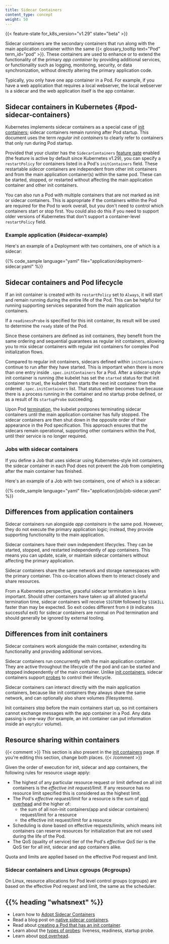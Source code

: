 ```yaml
---
title: Sidecar Containers
content_type: concept
weight: 50
---
```


<!-- overview -->
{{< feature-state for_k8s_version="v1.29" state="beta" >}}

Sidecar containers are the secondary containers that run along with the main
application container within the same {{< glossary_tooltip text="Pod" term_id="pod" >}}.
These containers are used to enhance or to extend the functionality of the primary _app
container_ by providing additional services, or functionality such as logging, monitoring,
security, or data synchronization, without directly altering the primary application code.

Typically, you only have one app container in a Pod. For example, if you have a web
application that requires a local webserver, the local webserver is a sidecar and the
web application itself is the app container.

<!-- body -->

## Sidecar containers in Kubernetes {#pod-sidecar-containers}

Kubernetes implements sidecar containers as a special case of
[init containers](/docs/concepts/workloads/pods/init-containers/); sidecar containers remain
running after Pod startup. This document uses the term _regular init containers_ to clearly
refer to containers that only run during Pod startup.

Provided that your cluster has the `SidecarContainers`
[feature gate](/docs/reference/command-line-tools-reference/feature-gates/) enabled
(the feature is active by default since Kubernetes v1.29), you can specify a `restartPolicy`
for containers listed in a Pod's `initContainers` field.
These restartable _sidecar_ containers are independent from other init containers and from
the main application container(s) within the same pod.
These can be started, stopped, or restarted without affecting the main application container
and other init containers.

You can also run a Pod with multiple containers that are not marked as init or sidecar
containers. This is appropriate if the containers within the Pod are required for the
Pod to work overall, but you don't need to control which containers start or stop first.
You could also do this if you need to support older versions of Kubernetes that don't
support a container-level `restartPolicy` field.

### Example application {#sidecar-example}

Here's an example of a Deployment with two containers, one of which is a sidecar:

{{% code_sample language="yaml" file="application/deployment-sidecar.yaml" %}}

## Sidecar containers and Pod lifecycle

If an init container is created with its `restartPolicy` set to `Always`, it will
start and remain running during the entire life of the Pod. This can be helpful for
running supporting services separated from the main application containers.

If a `readinessProbe` is specified for this init container, its result will be used
to determine the `ready` state of the Pod.

Since these containers are defined as init containers, they benefit from the same
ordering and sequential guarantees as regular init containers, allowing you to mix
sidecar containers with regular init containers for complex Pod initialization flows.

Compared to regular init containers, sidecars defined within `initContainers` continue to
run after they have started. This is important when there is more than one entry inside
`.spec.initContainers` for a Pod. After a sidecar-style init container is running (the kubelet
has set the `started` status for that init container to true), the kubelet then starts the
next init container from the ordered `.spec.initContainers` list.
That status either becomes true because there is a process running in the
container and no startup probe defined, or as a result of its `startupProbe` succeeding.

Upon Pod [termination](/docs/concepts/workloads/pods/pod-lifecycle/#termination-with-sidecars),
the kubelet postpones terminating sidecar containers until the main application container has fully stopped.
The sidecar containers are then shut down in the opposite order of their appearance in the Pod specification.
This approach ensures that the sidecars remain operational, supporting other containers within the Pod,
until their service is no longer required.

### Jobs with sidecar containers

If you define a Job that uses sidecar using Kubernetes-style init containers,
the sidecar container in each Pod does not prevent the Job from completing after the
main container has finished.

Here's an example of a Job with two containers, one of which is a sidecar:

{{% code_sample language="yaml" file="application/job/job-sidecar.yaml" %}}

## Differences from application containers

Sidecar containers run alongside _app containers_ in the same pod. However, they do not
execute the primary application logic; instead, they provide supporting functionality to
the main application.

Sidecar containers have their own independent lifecycles. They can be started, stopped,
and restarted independently of app containers. This means you can update, scale, or
maintain sidecar containers without affecting the primary application.

Sidecar containers share the same network and storage namespaces with the primary
container. This co-location allows them to interact closely and share resources.

From a Kubernetes perspective, graceful sidecar termination is less important. 
Should other containers have taken up all alloted graceful termination time, sidecar containers
will receive `SIGTERM` followed by `SIGKILL` faster than may be expected. 
So exit codes different from `0` (`0` indicates successful exit) for sidecar containers are normal
on Pod termination and should generally be ignored by external tooling.

## Differences from init containers

Sidecar containers work alongside the main container, extending its functionality and
providing additional services.

Sidecar containers run concurrently with the main application container. They are active
throughout the lifecycle of the pod and can be started and stopped independently of the
main container. Unlike [init containers](/docs/concepts/workloads/pods/init-containers/),
sidecar containers support [probes](/docs/concepts/workloads/pods/pod-lifecycle/#types-of-probe) to control their lifecycle.

Sidecar containers can interact directly with the main application containers, because
like init containers they always share the same network, and can optionally also share
volumes (filesystems).

Init containers stop before the main containers start up, so init containers cannot
exchange messages with the app container in a Pod. Any data passing is one-way
(for example, an init container can put information inside an `emptyDir` volume).

## Resource sharing within containers

{{< comment >}}
This section is also present in the [init containers](/docs/concepts/workloads/pods/init-containers/) page.
If you're editing this section, change both places.
{{< /comment >}}

Given the order of execution for init, sidecar and app containers, the following rules
for resource usage apply:

* The highest of any particular resource request or limit defined on all init
  containers is the *effective init request/limit*. If any resource has no
  resource limit specified this is considered as the highest limit.
* The Pod's *effective request/limit* for a resource is the sum of
[pod overhead](/docs/concepts/scheduling-eviction/pod-overhead/) and the higher of:
  * the sum of all non-init containers(app and sidecar containers) request/limit for a
  resource
  * the effective init request/limit for a resource
* Scheduling is done based on effective requests/limits, which means
  init containers can reserve resources for initialization that are not used
  during the life of the Pod.
* The QoS (quality of service) tier of the Pod's *effective QoS tier* is the
  QoS tier for all init, sidecar and app containers alike.

Quota and limits are applied based on the effective Pod request and
limit.

### Sidecar containers and Linux cgroups {#cgroups}

On Linux, resource allocations for Pod level control groups (cgroups) are based on the effective Pod
request and limit, the same as the scheduler.

## {{% heading "whatsnext" %}}

* Learn how to [Adopt Sidecar Containers](/docs/tutorials/configuration/pod-sidecar-containers/)
* Read a blog post on [native sidecar containers](/blog/2023/08/25/native-sidecar-containers/).
* Read about [creating a Pod that has an init container](/docs/tasks/configure-pod-container/configure-pod-initialization/#create-a-pod-that-has-an-init-container).
* Learn about the [types of probes](/docs/concepts/workloads/pods/pod-lifecycle/#types-of-probe): liveness, readiness, startup probe.
* Learn about [pod overhead](/docs/concepts/scheduling-eviction/pod-overhead/).
